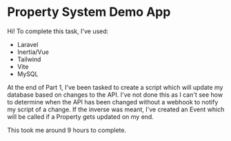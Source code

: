 # Property System Demo App

Hi! To complete this task, I've used:

-   Laravel
-   Inertia/Vue
-   Tailwind
-   Vite
-   MySQL

At the end of Part 1, I've been tasked to create a script which will update my database based on changes to the API. I've not done this as I can't see how to determine when the API has been changed without a webhook to notify my script of a change. If the inverse was meant, I've created an Event which will be called if a Property gets updated on my end.

This took me around 9 hours to complete.
